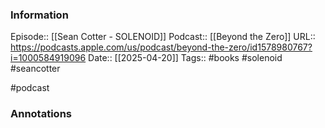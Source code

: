 ### Information

Episode:: [[Sean Cotter - SOLENOID]]
Podcast:: [[Beyond the Zero]]
URL:: https://podcasts.apple.com/us/podcast/beyond-the-zero/id1578980767?i=1000584919096
Date:: [[2025-04-20]]
Tags:: #books #solenoid #seancotter

#podcast


### Annotations

